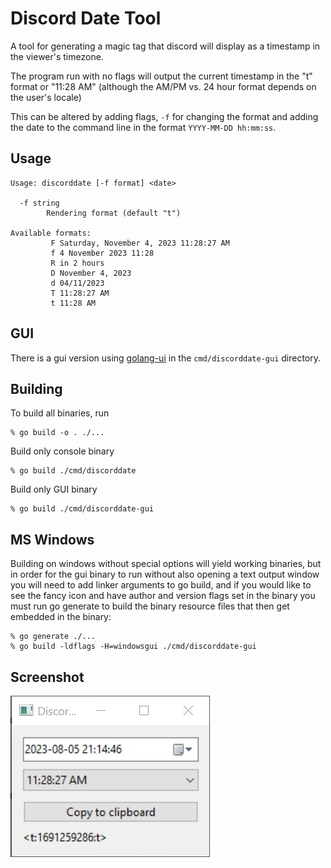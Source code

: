 Discord Date Tool
=================

A tool for generating a magic tag that discord will display as a timestamp in
the viewer's timezone.

The program run with no flags will output the current timestamp in the "t"
format or "11:28 AM" (although the AM/PM vs. 24 hour format depends on the
user's locale)

This can be altered by adding flags, `-f` for changing the format and adding
the date to the command line in the format `YYYY-MM-DD hh:mm:ss`.

Usage
-----
```
Usage: discorddate [-f format] <date>

  -f string
        Rendering format (default "t")

Available formats:
         F Saturday, November 4, 2023 11:28:27 AM
         f 4 November 2023 11:28
         R in 2 hours
         D November 4, 2023
         d 04/11/2023
         T 11:28:27 AM
         t 11:28 AM
```

GUI
---

There is a gui version using [golang-ui](https://github.com/libui-ng/golang-ui)
 in the `cmd/discorddate-gui` directory.

Building
--------

To build all binaries, run
```
% go build -o . ./...
```

Build only console binary
```
% go build ./cmd/discorddate
```

Build only GUI binary
```
% go build ./cmd/discorddate-gui
```

MS Windows
----------

Building on windows without special options will yield working binaries, but in
order for the gui binary to run without also opening a text output window you
will need to add linker arguments to go build, and if you would like to see
the fancy icon and have author and version flags set in the binary you must
run go generate to build the binary resource files that then get embedded in
the binary:

```
% go generate ./...
% go build -ldflags -H=windowsgui ./cmd/discorddate-gui
```


Screenshot
----------

![Screenshot](.assets/screenshot.jpg)
